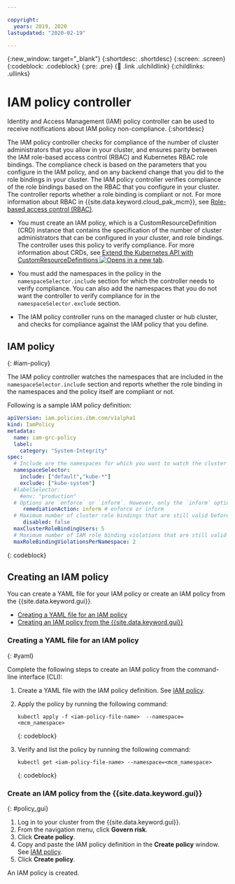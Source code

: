 ```yaml
---

copyright:
  years: 2019, 2020
lastupdated: "2020-02-19"

---
```


{:new_window: target="_blank"}
{:shortdesc: .shortdesc}
{:screen: .screen}
{:codeblock: .codeblock}
{:pre: .pre}
{:child: .link .ulchildlink}
{:childlinks: .ullinks}

# IAM policy controller

Identity and Access Management (IAM) policy controller can be used to receive notifications about IAM policy non-compliance.
{:shortdesc}

The IAM policy controller checks for compliance of the number of cluster administrators that you allow in your cluster, and ensures parity between the IAM role-based access control (RBAC) and Kubernetes RBAC role bindings. The compliance check is based on the parameters that you configure in the IAM policy, and on any backend change that you did to the role bindings in your cluster. The IAM policy controller verifies compliance of the role bindings based on the RBAC that you configure in your cluster. The controller reports whether a role binding is compliant or not. For more information about RBAC in {{site.data.keyword.cloud_pak_mcm}}, see [Role-based access control (RBAC)](../../iam/3.4.0/assign_role.md).

- You must create an IAM policy, which is a CustomResourceDefinition (CRD) instance that contains the specification of the number of cluster administrators that can be configured in your cluster, and role bindings. The controller uses this policy to verify compliance. For more information about CRDs, see [Extend the Kubernetes API with CustomResourceDefinitions ![Opens in a new tab](../../images/icons/launch-glyph.svg "Opens in a new tab")](https://kubernetes.io/docs/tasks/access-kubernetes-api/custom-resources/custom-resource-definitions/).

- You must add the namespaces in the policy in the `namespaceSelector.include` section for which the controller needs to verify compliance. You can also add the namespaces that you do not want the controller to verify compliance for in the `namespaceSelector.exclude` section.

- The IAM policy controller runs on the managed cluster or hub cluster, and checks for compliance against the IAM policy that you define.

## IAM policy
{: #iam-policy}

The IAM policy controller watches the namespaces that are included in the `namespaceSelector.include` section and reports whether the role binding in the namespaces and the policy itself are compliant or not.

Following is a sample IAM policy definition:
```yaml
apiVersion: iam.policies.ibm.com/v1alpha1
kind: IamPolicy
metadata:
  name: iam-grc-policy
  label:
    category: "System-Integrity"
spec:
  # Include are the namespaces for which you want to watch the cluster administrator role and IAM role bindings, while exclude are the namespaces that you explicitly do not want to watch.
  namespaceSelector:
    include: ["default","kube-*"]
    exclude: ["kube-system"]
  #labelSelector:
    #env: "production"
  # Options are `enforce` or `inform`. However, only the `inform` option is available in this release.
     remediationAction: inform # enforce or inform
  # Maximum number of cluster role bindings that are still valid before a namespace is considered as non-compliant.
     disabled: false
  maxClusterRoleBindingUsers: 5
  # Maximum number of IAM role binding violations that are still valid before a namespace is considered as non-compliant.
  maxRoleBindingViolationsPerNamespace: 2
```
{: codeblock}


## Creating an IAM policy

You can create a YAML file for your IAM policy or create an IAM policy from the {{site.data.keyword.gui}}.

* [Creating a YAML file for an IAM policy](#yaml)
* [Creating an IAM policy from the {{site.data.keyword.gui}}](#policy_gui)

### Creating a YAML file for an IAM policy
{: #yaml}

Complete the following steps to create an IAM policy from the command-line interface (CLI):

1. Create a YAML file with the IAM policy definition. See [IAM policy](#iam-policy).

2. Apply the policy by running the following command:

   ```
   kubectl apply -f <iam-policy-file-name>  --namespace=<mcm_namespace>
   ```
   {: codeblock}

3. Verify and list the policy by running the following command:

   ```
   kubectl get <iam-policy-file-name> --namespace=<mcm_namespace>
   ```
   {: codeblock}


### Create an IAM policy from the {{site.data.keyword.gui}}
{: #policy_gui}

1. Log in to your cluster from the {{site.data.keyword.gui}}.
2. From the navigation menu, click **Govern risk**.
3. Click **Create policy**.
4. Copy and paste the IAM policy definition in the **Create policy** window. See [IAM policy](#iam-policy).
5. Click **Create policy**.  

An IAM policy is created.
